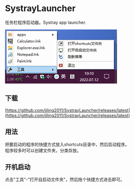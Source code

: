 # SystrayLauncher
任务栏程序启动器。Systray app launcher.

![屏幕截图](https://raw.githubusercontent.com/jjling2011/SystrayLauncher/main/screenshots/systray.png)

## 下载
[https://github.com/jjling2011/SystrayLauncher/releases/latest](https://github.com/jjling2011/SystrayLauncher/releases/latest)  

## 用法
把要启动的程序的快捷方式放入shortcuts目录中，然后启动程序。  
程序较多时可以创建文件夹，分类存放。  

## 开机启动
点击"工具"-"打开自启动文件夹"，然后拖个快捷方式进去即可。  
